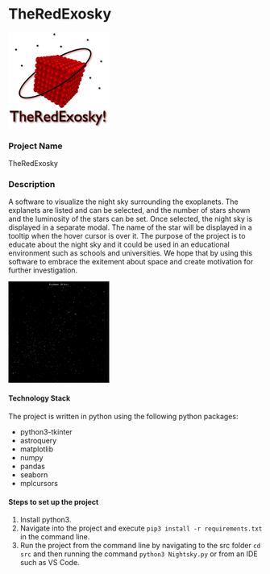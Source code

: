 # TheRedExosky

<img src="logo.png" width=200px>

### Project Name

TheRedExosky

### Description

A software to visualize the night sky surrounding the exoplanets. The explanets are listed and can be selected, and the number of stars shown and the luminosity of the stars can be set. Once selected, the night sky is displayed in a separate modal. The name of the star will be displayed in a tooltip when the hover cursor is over it. The purpose of the project is to educate about the night sky and it could be used in an educational environment such as schools and universities. We hope that by using this software to embrace the exitement about space and create motivation for further investigation.

<img src="image.png" width=200px>

#### Technology Stack

The project is written in python using the following python packages:

- python3-tkinter
- astroquery
- matplotlib
- numpy
- pandas
- seaborn
- mplcursors

#### Steps to set up the project

1. Install python3.
2. Navigate into the project and execute `pip3 install -r requirements.txt` in the command line.
3. Run the project from the command line by navigating to the src folder `cd src` and then running the command `python3 Nightsky.py` or from an IDE such as VS Code.
